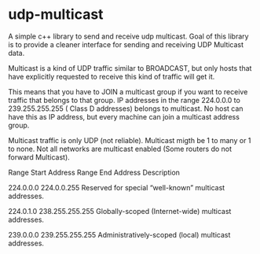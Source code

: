# udp-multicast
A simple c++ library to send and receive udp multicast. Goal of this library is to provide a cleaner interface for sending and receiving UDP Multicast data.


Multicast is a kind of UDP traffic similar to BROADCAST, but only hosts that have explicitly requested to receive this kind     of traffic will get it.

This means that you have to JOIN a multicast group if you want to receive traffic that belongs to that group.
IP addresses in the range 224.0.0.0 to 239.255.255.255 ( Class D addresses) belongs to multicast.
No host can have this as IP address, but every machine can join a multicast address group.

Multicast traffic is only UDP (not reliable).
Multicast migth be 1 to many or 1 to none.
Not all networks are multicast enabled (Some routers do not forward Multicast).



Range Start Address     Range End Address           Description


224.0.0.0               224.0.0.255                 Reserved for special “well-known” multicast addresses.

224.0.1.0               238.255.255.255             Globally-scoped (Internet-wide) multicast addresses.

239.0.0.0               239.255.255.255             Administratively-scoped (local) multicast addresses.




